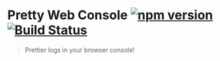 # Pretty Web Console [![npm version](https://badge.fury.io/js/pretty-web-console.svg)](https://badge.fury.io/js/pretty-web-console) [![Build Status](https://travis-ci.org/bbmoz/pretty-web-console.svg)](https://travis-ci.org/bbmoz/pretty-web-console)

> Prettier logs in your browser console!

